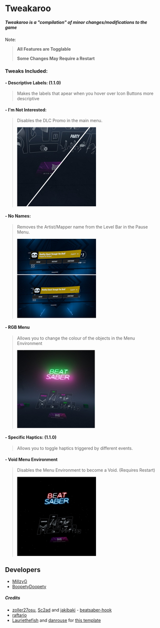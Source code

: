 # Tweakaroo

##### Tweakaroo is a "compilation" of minor changes/modifications to the game

Note: 
> **All Features are Togglable**
> 
> **Some Changes May Require a Restart**

### Tweaks Included:

#### - Descriptive Labels: (1.1.0)
> Makes the labels that apear when you hover over Icon Buttons more descriptive

#### - I'm Not Interested:
> Disables the DLC Promo in the main menu.
>
> ![INIDemoImage](https://github.com/MillzyG/QuestTweakaroo/blob/main/GitHub-Assets/I'm%20Not%20Intersted.png?raw=true)

#### - No Names:
> Removes the Artist/Mapper name from the Level Bar in the Pause Menu.
>
> ![NNDemoImage](https://github.com/MillzyG/QuestTweakaroo/blob/main/GitHub-Assets/NoNames.png?raw=true)

#### - RGB Menu
> Allows you to change the colour of the objects in the Menu Environment
>
> ![RGBMDemoImage](https://github.com/MillzyG/QuestTweakaroo/blob/main/GitHub-Assets/RGBMenu.png?raw=true)

#### - Specific Haptics: (1.1.0)
> Allows you to toggle haptics triggered by different events.

#### - Void Menu Environment
> Disables the Menu Environment to become a Void. (Requires Restart)
> 
> ![VMEDemoImage](https://github.com/MillzyG/QuestTweakaroo/blob/main/GitHub-Assets/VoidMenu.png?raw=true)

## Developers
* [MillzyG](https://github.com/MillzyG)
* [BoopetyDoopety](https://github.com/ChillGunner)

##### Credits

* [zoller27osu](https://github.com/zoller27osu), [Sc2ad](https://github.com/Sc2ad) and [jakibaki](https://github.com/jakibaki) - [beatsaber-hook](https://github.com/sc2ad/beatsaber-hook)
* [raftario](https://github.com/raftario) 
* [Lauriethefish](https://github.com/Lauriethefish) and [danrouse](https://github.com/danrouse) for [this template](https://github.com/Lauriethefish/quest-mod-template)

